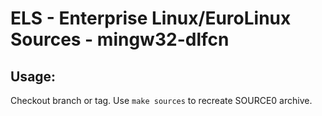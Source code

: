 # ELS - Enterprise Linux/EuroLinux Sources - mingw32-dlfcn
 
## Usage:
  Checkout branch or tag. Use `make sources` to recreate  SOURCE0 archive.
